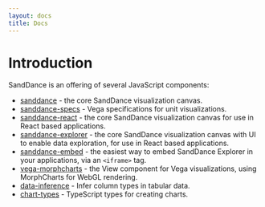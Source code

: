 ```yaml
---
layout: docs
title: Docs
---
```


# Introduction

SandDance is an offering of several JavaScript components:

* [sanddance](sanddance/v4) - the core SandDance visualization canvas.
* [sanddance-specs](sanddance-specs/v1) - Vega specifications for unit visualizations.
* [sanddance-react](sanddance-react/v4) - the core SandDance visualization canvas for use in React based applications.
* [sanddance-explorer](sanddance-explorer/v4) - the core SandDance visualization canvas with UI to enable data exploration, for use in React based applications.
* [sanddance-embed](sanddance-embed/v4) - the easiest way to embed SandDance Explorer in your applications, via an `<iframe>` tag.
* [vega-morphcharts](vega-morphcharts/v1) - the View component for Vega visualizations, using MorphCharts for WebGL rendering.
* [data-inference](data-inference/v1) - Infer column types in tabular data.
* [chart-types](chart-types/v1) - TypeScript types for creating charts.
